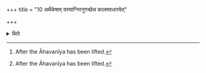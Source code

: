 +++
title = "10 अथैकेषाम् यस्याग्निरनुगच्छेन्न कालमवधारयेत्"

+++

<details><summary>थिते</summary>

10. Now according to some, one whose Gārhapatya fire gets extinguished,[^1] should not pay attention to the time. One should, in that case cause the Āhavanīya to be extinguished, then having churned out the Gārhapatya in the same manner as described earlier, having then lifted out (the Āhavanīya from the Gārhapatya), one should offer the Agnihotra. Then one should offer the sacrificial bread on twelve potsherds to Vaiśvānara or a sacrificial bread of barley to Varuṇa.[^1]  


[^1]: After the Āhavanīya has been lifted.  

[^2]: See MS I.8.8.
</details>
